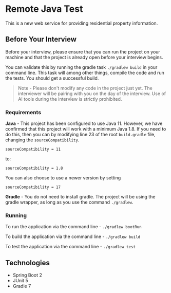 # Remote Java Test

This is a new web service for providing residential property information.

## Before Your Interview
Before your interview, please ensure that you can run the project on your machine and that the project is already open before your interview begins.

You can validate this by running the gradle task `./gradlew build` in your command line. This task will among other things, compile the code and run the tests. You should get a successful build. 


> Note - Please don't modify any code in the project just yet. The interviewer will be pairing with you on the day of the interview. Use of AI tools during the interview is strictly prohibited.

### Requirements
**Java** - This project has been configured to use Java 11. However, we have confirmed that this project will work with a minimum Java 1.8. 
If you need to do this, then you can by modifying line 23 of the root `build.gradle` file, changing the `sourceCompatibility`. 
```
sourceCompatibility = 11
```
to:
```
sourceCompatibility = 1.8
```
You can also choose to use a newer version by setting
```
sourceCompatibility = 17
```
**Gradle** - You do not need to install gradle. The project will be using the gradle wrapper, as long as you use the command `./gradlew`.  

### Running
To run the application via the command line - `./gradlew bootRun`

To build the application via the command line - `./gradlew build`

To test the application via the command line - `./gradlew test`

## Technologies
* Spring Boot 2
* JUnit 5
* Gradle 7
